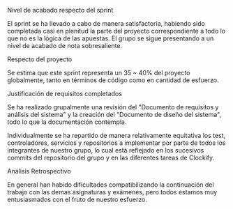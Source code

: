 Nivel de acabado respecto del sprint

El sprint se ha llevado a cabo de manera satisfactoria, habiendo sido completada casi en plenitud la parte del proyecto correspondiente a todo lo que no es la lógica de las apuestas. El grupo se sigue presentando a un nivel de acabado de nota sobresaliente.

Respecto del proyecto

Se estima que este sprint representa un 35 ~ 40% del proyecto globalmente, tanto en términos de código como en cantidad de esfuerzo.

Justificación de requisitos completados

Se ha realizado grupalmente una revisión del "Documento de requisitos y análisis del sistema" y la creación del "Documento de diseño del sistema", todo lo que la documentación contempla.

Individualmente se ha repartido de manera relativamente equitativa los test, controladores, servicios y repositorios a implementar por parte de todos los integrantes de nuestro grupo, lo cual está reflejado en los sucesivos commits del repositorio del grupo y en las diferentes tareas de Clockify.

Análisis Retrospectivo

En general han habido dificultades compatibilizando la continuación del trabajo con las demas asignaturas y exámenes, pero todos estamos muy entusiasmados con el fruto de nuestro esfuerzo.
